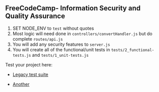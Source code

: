 **FreeCodeCamp**- Information Security and Quality Assurance
------

1) SET NODE_ENV to `test` without quotes
2) Most logic will need done in `controllers/convertHandler.js` but do complete `routes/api.js`
3) You will add any security features to `server.js`
4) You will create all of the functional/unit tests in `tests/2_functional-tests.js` and `tests/1_unit-tests.js`

Test your project here:

* [Legacy test suite](https://legacy-fcc-test-suite.glitch.me/)

* [Another](https://pricey-hugger.glitch.me/)
